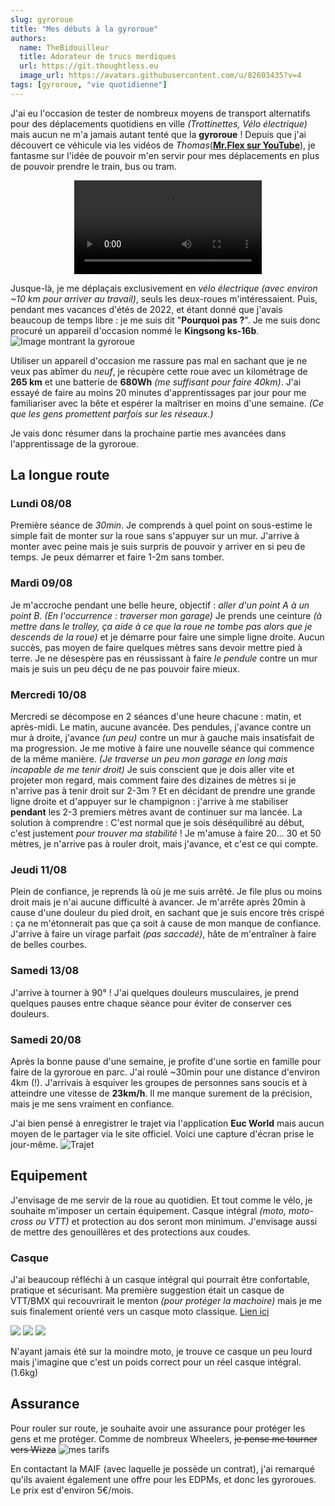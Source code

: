```yaml
---
slug: gyroroue
title: "Mes débuts à la gyroroue"
authors:
  name: TheBidouilleur
  title: Adorateur de trucs merdiques
  url: https://git.thoughtless.eu
  image_url: https://avatars.githubusercontent.com/u/82603435?v=4
tags: [gyroroue, "vie quotidienne"]
---
```

J'ai eu l'occasion de tester de nombreux moyens de transport alternatifs pour des déplacements quotidiens en ville *(Trottinettes, Vélo électrique)* mais aucun ne m'a jamais autant tenté que la **gyroroue** ! 
Depuis que j'ai découvert ce véhicule via les vidéos de *Thomas*(**[Mr.Flex sur YouTube](https://www.youtube.com/c/MonsieurFlex)**), je fantasme sur l'idée de pouvoir m'en servir pour mes déplacements en plus de pouvoir prendre le train, bus ou tram.

<center>
<video>
<source src="https://yewtu.be/embed/gig7h5cky4k" autoplay="false"></source>
</video>
</center>

Jusque-là, je me déplaçais exclusivement en *vélo électrique (avec environ ~10 km pour arriver au travail)*, seuls les deux-roues m'intéressaient.
Puis, pendant mes vacances d'étés de 2022, et étant donné que j'avais beaucoup de temps libre : je me suis dit "**Pourquoi pas ?**".
Je me suis donc procuré un appareil d'occasion nommé le **Kingsong ks-16b**. 
![Image montrant la gyroroue](./kingsong-ks16b.jpg) 

Utiliser un appareil d'occasion me rassure pas mal en sachant que je ne veux pas abîmer du *neuf*, je récupère cette roue avec un kilométrage de **265 km** et une batterie de **680Wh** *(me suffisant pour faire 40km)*.
J'ai essayé de faire au moins 20 minutes d'apprentissages par jour pour me familiariser avec la bête et espérer la maîtriser en moins d'une semaine. *(Ce que les gens promettent parfois sur les réseaux.)*

Je vais donc résumer dans la prochaine partie mes avancées dans l'apprentissage de la gyroroue. 

## La longue route

### Lundi 08/08
Première séance de *30min*. Je comprends à quel point on sous-estime le simple fait de monter sur la roue sans s'appuyer sur un mur. J'arrive à monter avec peine mais je suis surpris de pouvoir y arriver en si peu de temps. 
Je peux démarrer et faire 1-2m sans tomber. 
### Mardi 09/08
Je m'accroche pendant une belle heure, objectif : *aller d'un point A à un point B*. *(En l'occurrence : traverser mon garage)*
Je prends une ceinture *(à mettre dans le trolley, ça aide à ce que la roue ne tombe pas alors que je descends de la roue)* et je démarre pour faire une simple ligne droite. Aucun succès, pas moyen de faire quelques mètres sans devoir mettre pied à terre. 
Je ne désespère pas en réussissant à faire *le pendule* contre un mur mais je suis un peu déçu de ne pas pouvoir faire mieux. 
### Mercredi 10/08
Mercredi se décompose en 2 séances d'une heure chacune : matin, et après-midi. 
Le matin, aucune avancée. Des pendules, j'avance contre un mur à droite, j'avance *(un peu)* contre un mur à gauche mais insatisfait de ma progression. 
Je me motive à faire une nouvelle séance qui commence de la même manière. *(Je traverse un peu mon garage en long mais incapable de me tenir droit)*
Je suis conscient que je dois aller vite et projeter mon regard, mais comment faire des dizaines de mètres si je n'arrive pas à tenir droit sur 2-3m ? Et en décidant de prendre une grande ligne droite et d'appuyer sur le champignon : j'arrive à me stabiliser **pendant** les 2-3 premiers mètres avant de continuer sur ma lancée. 
La solution à comprendre : C'est normal que je sois déséquilibré au début, c'est justement *pour trouver ma stabilité* ! 
Je m'amuse à faire 20… 30 et 50 mètres, je n'arrive pas à rouler droit, mais j'avance, et c'est ce qui compte. 
### Jeudi 11/08
Plein de confiance, je reprends là où je me suis arrêté. Je file plus ou moins droit mais je n'ai aucune difficulté à avancer. 
Je m'arrête après 20min à cause d'une douleur du pied droit, en sachant que je suis encore très crispé : ça ne m'étonnerait pas que ça soit à cause de mon manque de confiance. 
J'arrive à faire un virage parfait *(pas saccadé)*, hâte de m'entraîner à faire de belles courbes.
### Samedi 13/08
J'arrive à tourner à 90° ! 
J'ai quelques douleurs musculaires, je prend quelques pauses entre chaque séance pour éviter de conserver ces douleurs. 
### Samedi 20/08
Après la bonne pause d'une semaine, je profite d'une sortie en famille pour faire de la gyroroue en parc. 
J'ai roulé ~30min pour une distance d'environ 4km (!). J'arrivais à esquiver les groupes de personnes sans soucis et à atteindre une vitesse de **23km/h**. 
Il me manque surement de la précision, mais je me sens vraiment en confiance. 

J'ai bien pensé à enregistrer le trajet via l'application **Euc World** mais aucun moyen de le partager via le site officiel. Voici une capture d'écran prise le jour-même. 
![Trajet](./trajet.jpg)


 ## Equipement

J'envisage de me servir de la roue au quotidien. Et tout comme le vélo, je souhaite m'imposer un certain équipement. 
Casque intégral *(moto, moto-cross ou VTT)* et protection au dos seront mon minimum. J'envisage aussi de mettre des genouillères et des protections aux coudes. 

### Casque
J'ai beaucoup réfléchi à un casque intégral qui pourrait être confortable, pratique et sécurisant. 
Ma première suggestion était un casque de VTT/BMX qui recouvrirait le menton *(pour protéger la machoire)* mais je me suis finalement orienté vers un casque moto classique. [Lien ici](https://www.amazon.fr/Casque-Speedway-modulaire-homologu%C3%A9-visi%C3%A8re-Blanc-Noir-Mat/dp/B07YZD2VXL/)

![](./casque1.jpg)
![](./casque2.jpg)
![](./casque3.jpg)

N'ayant jamais été sur la moindre moto, je trouve ce casque un peu lourd mais j'imagine que c'est un poids correct pour un réel casque intégral. (1.6kg)


## Assurance
Pour rouler sur route, je souhaite avoir une assurance pour protéger les gens et me protéger. Comme de nombreux Wheelers, ~~je pense me tourner vers Wizza~~
![mes tarifs](./assurance.png)

En contactant la MAIF (avec laquelle je possède un contrat), j'ai remarqué qu'ils avaient également une offre pour les EDPMs, et donc les gyroroues. 
Le prix est d'environ 5€/mois.
